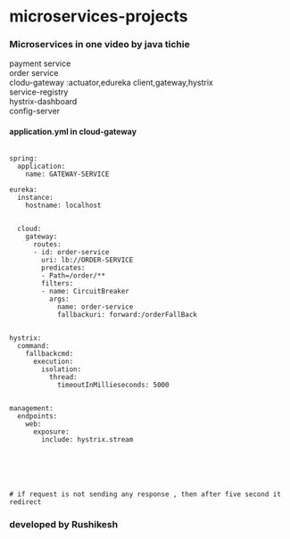 # microservices-projects

### Microservices in one video by java tichie
payment service </br>
order service</br>
clodu-gateway :actuator,edureka client,gateway,hystrix                                  </br>
service-registry              </br>
hystrix-dashboard       </br>
config-server            </br>


#### application.yml in cloud-gateway
```
    
spring:
  application:
    name: GATEWAY-SERVICE
    
eureka:
  instance:
    hostname: localhost
    
    
  cloud:
    gateway:
      routes:
      - id: order-service
        uri: lb://ORDER-SERVICE
        predicates:
        - Path=/order/**
        filters:
        - name: CircuitBreaker
          args:
            name: order-service
            fallbackuri: forward:/orderFallBack
    

hystrix:
  command:
    fallbackcmd:
      execution:
        isolation:
          thread:
            timeoutInMillieseconds: 5000


management:
  endpoints:
    web:
      exposure:
        include: hystrix.stream
        

   
   
        
        
# if request is not sending any response , then after five second it redirect  
   ```
   
   ### developed by Rushikesh
